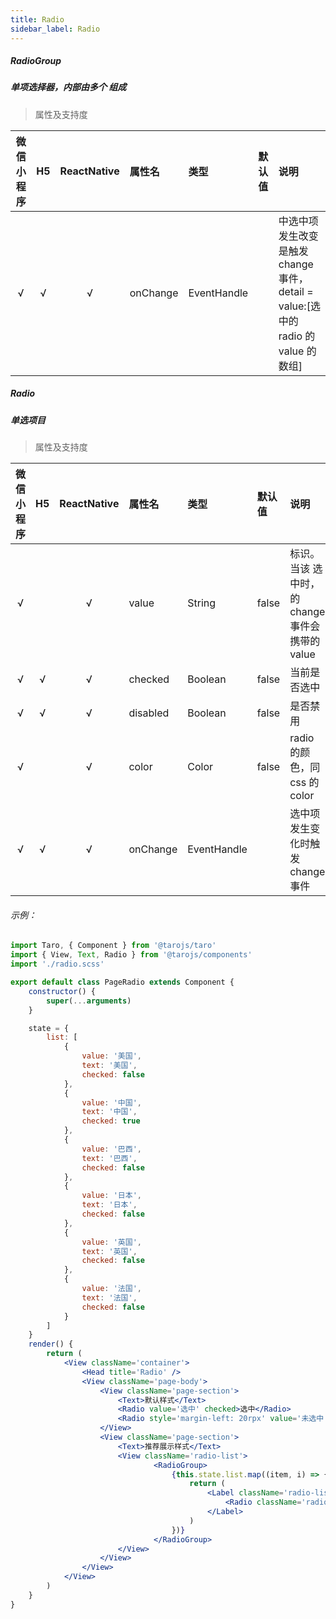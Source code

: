 ```yaml
---
title: Radio
sidebar_label: Radio
---
```


##### RadioGroup
##### 单项选择器，内部由多个 <Radio/> 组成
> 属性及支持度

| 微信小程序 | H5 | ReactNative| 属性名 | 类型 | 默认值 | 说明 |
| :-: | :-: | :-: | :- | :- | :- | :- |
| √ | √ | √ | onChange | EventHandle |  | <RadioGroup/>中选中项发生改变是触发 change 事件，detail = value:[选中的 radio 的 value 的数组] |


##### Radio
##### 单选项目
> 属性及支持度

| 微信小程序 | H5 | ReactNative| 属性名 | 类型 | 默认值 | 说明 |
| :-: | :-: | :-: | :- | :- | :- | :- |
| √ |   | √ | value      | String      | false  | <Radio/> 标识。当该<Radio/> 选中时，<RadioGroup/> 的 change 事件会携带<Radio/>的 value |
| √ | √ | √ | checked    | Boolean     | false  | 当前是否选中    |
| √ | √ | √ | disabled   | Boolean     | false  | 是否禁用        |
| √ |   | √ | color      | Color       | false  | radio 的颜色，同 css 的 color   |
| √ | √ | √ | onChange   | EventHandle |        | 选中项发生变化时触发 change 事件   |


###### 示例：
```jsx
import Taro, { Component } from '@tarojs/taro'
import { View, Text, Radio } from '@tarojs/components'
import './radio.scss'

export default class PageRadio extends Component {
    constructor() {
        super(...arguments)
    }

    state = {
        list: [
            {
                value: '美国',
                text: '美国',
                checked: false
            },
            {
                value: '中国',
                text: '中国',
                checked: true
            },
            {
                value: '巴西',
                text: '巴西',
                checked: false
            },
            {
                value: '日本',
                text: '日本',
                checked: false
            },
            {
                value: '英国',
                text: '英国',
                checked: false
            },
            {
                value: '法国',
                text: '法国',
                checked: false
            }
        ]
    }
    render() {
        return (
            <View className='container'>
                <Head title='Radio' />
                <View className='page-body'>
                    <View className='page-section'>
                        <Text>默认样式</Text>
                        <Radio value='选中' checked>选中</Radio>
                        <Radio style='margin-left: 20rpx' value='未选中'>未选中</Radio>
                    </View>
                    <View className='page-section'>
                        <Text>推荐展示样式</Text>
                        <View className='radio-list'>
                                <RadioGroup>
                                    {this.state.list.map((item, i) => {
                                        return (
                                            <Label className='radio-list__label' for={i} key={i}>
                                                <Radio className='radio-list__radio' value={item.value} checked={item.checked}>{item.text}</Radio>
                                            </Label>
                                        )
                                    })}
                                </RadioGroup>
                        </View>
                    </View>
                </View>
            </View>
        )
    }
}
```
